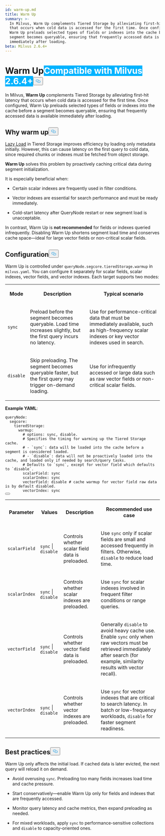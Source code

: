 ```yaml
---
id: warm-up.md
title: Warm Up
summary: >-
  In Milvus, Warm Up complements Tiered Storage by alleviating first-hit latency
  that occurs when cold data is accessed for the first time. Once configured,
  Warm Up preloads selected types of fields or indexes into the cache before a
  segment becomes queryable, ensuring that frequently accessed data is available
  immediately after loading.
beta: Milvus 2.6.4+
---
```

<h1 id="Warm-Up" class="common-anchor-header">Warm Up<span class="beta-tag" style="background-color:rgb(0, 179, 255);color:white" translate="no">Compatible with Milvus 2.6.4+</span><button data-href="#Warm-Up" class="anchor-icon" translate="no">
      <svg translate="no"
        aria-hidden="true"
        focusable="false"
        height="20"
        version="1.1"
        viewBox="0 0 16 16"
        width="16"
      >
        <path
          fill="#0092E4"
          fill-rule="evenodd"
          d="M4 9h1v1H4c-1.5 0-3-1.69-3-3.5S2.55 3 4 3h4c1.45 0 3 1.69 3 3.5 0 1.41-.91 2.72-2 3.25V8.59c.58-.45 1-1.27 1-2.09C10 5.22 8.98 4 8 4H4c-.98 0-2 1.22-2 2.5S3 9 4 9zm9-3h-1v1h1c1 0 2 1.22 2 2.5S13.98 12 13 12H9c-.98 0-2-1.22-2-2.5 0-.83.42-1.64 1-2.09V6.25c-1.09.53-2 1.84-2 3.25C6 11.31 7.55 13 9 13h4c1.45 0 3-1.69 3-3.5S14.5 6 13 6z"
        ></path>
      </svg>
    </button></h1><p>In Milvus, <strong>Warm Up</strong> complements Tiered Storage by alleviating first-hit latency that occurs when cold data is accessed for the first time. Once configured, Warm Up preloads selected types of fields or indexes into the cache before a segment becomes queryable, ensuring that frequently accessed data is available immediately after loading.</p>
<h2 id="Why-warm-up" class="common-anchor-header">Why warm up<button data-href="#Why-warm-up" class="anchor-icon" translate="no">
      <svg translate="no"
        aria-hidden="true"
        focusable="false"
        height="20"
        version="1.1"
        viewBox="0 0 16 16"
        width="16"
      >
        <path
          fill="#0092E4"
          fill-rule="evenodd"
          d="M4 9h1v1H4c-1.5 0-3-1.69-3-3.5S2.55 3 4 3h4c1.45 0 3 1.69 3 3.5 0 1.41-.91 2.72-2 3.25V8.59c.58-.45 1-1.27 1-2.09C10 5.22 8.98 4 8 4H4c-.98 0-2 1.22-2 2.5S3 9 4 9zm9-3h-1v1h1c1 0 2 1.22 2 2.5S13.98 12 13 12H9c-.98 0-2-1.22-2-2.5 0-.83.42-1.64 1-2.09V6.25c-1.09.53-2 1.84-2 3.25C6 11.31 7.55 13 9 13h4c1.45 0 3-1.69 3-3.5S14.5 6 13 6z"
        ></path>
      </svg>
    </button></h2><p><a href="/docs/tiered-storage-overview.md#Phase-1-Lazy-load">Lazy Load</a> in Tiered Storage improves efficiency by loading only metadata initially. However, this can cause latency on the first query to cold data, since required chunks or indexes must be fetched from object storage.</p>
<p><strong>Warm Up</strong> solves this problem by proactively caching critical data during segment initialization.</p>
<p>It is especially beneficial when:</p>
<ul>
<li><p>Certain scalar indexes are frequently used in filter conditions.</p></li>
<li><p>Vector indexes are essential for search performance and must be ready immediately.</p></li>
<li><p>Cold-start latency after QueryNode restart or new segment load is unacceptable.</p></li>
</ul>
<p>In contrast, Warm Up is <strong>not recommended</strong> for fields or indexes queried infrequently. Disabling Warm Up shortens segment load time and conserves cache space—ideal for large vector fields or non-critical scalar fields.</p>
<h2 id="Configuration" class="common-anchor-header">Configuration<button data-href="#Configuration" class="anchor-icon" translate="no">
      <svg translate="no"
        aria-hidden="true"
        focusable="false"
        height="20"
        version="1.1"
        viewBox="0 0 16 16"
        width="16"
      >
        <path
          fill="#0092E4"
          fill-rule="evenodd"
          d="M4 9h1v1H4c-1.5 0-3-1.69-3-3.5S2.55 3 4 3h4c1.45 0 3 1.69 3 3.5 0 1.41-.91 2.72-2 3.25V8.59c.58-.45 1-1.27 1-2.09C10 5.22 8.98 4 8 4H4c-.98 0-2 1.22-2 2.5S3 9 4 9zm9-3h-1v1h1c1 0 2 1.22 2 2.5S13.98 12 13 12H9c-.98 0-2-1.22-2-2.5 0-.83.42-1.64 1-2.09V6.25c-1.09.53-2 1.84-2 3.25C6 11.31 7.55 13 9 13h4c1.45 0 3-1.69 3-3.5S14.5 6 13 6z"
        ></path>
      </svg>
    </button></h2><p>Warm Up is controlled under <code translate="no">queryNode.segcore.tieredStorage.warmup</code> in <code translate="no">milvus.yaml</code>. You can configure it separately for scalar fields, scalar indexes, vector fields, and vector indexes. Each target supports two modes:</p>
<table>
   <tr>
     <th><p>Mode</p></th>
     <th><p>Description</p></th>
     <th><p>Typical scenario</p></th>
   </tr>
   <tr>
     <td><p><code translate="no">sync</code></p></td>
     <td><p>Preload before the segment becomes queryable. Load time increases slightly, but the first query incurs no latency.</p></td>
     <td><p>Use for performance-critical data that must be immediately available, such as high-frequency scalar indexes or key vector indexes used in search.</p></td>
   </tr>
   <tr>
     <td><p><code translate="no">disable</code></p></td>
     <td><p>Skip preloading. The segment becomes queryable faster, but the first query may trigger on-demand loading.</p></td>
     <td><p>Use for infrequently accessed or large data such as raw vector fields or non-critical scalar fields.</p></td>
   </tr>
</table>
<p><strong>Example YAML</strong>:</p>
<pre><code translate="no" class="language-yaml"><span class="hljs-attr">queryNode:</span>
  <span class="hljs-attr">segcore:</span>
    <span class="hljs-attr">tieredStorage:</span>
      <span class="hljs-attr">warmup:</span>
        <span class="hljs-comment"># options: sync, disable.</span>
        <span class="hljs-comment"># Specifies the timing for warming up the Tiered Storage cache.</span>
        <span class="hljs-comment"># - `sync`: data will be loaded into the cache before a segment is considered loaded.</span>
        <span class="hljs-comment"># - `disable`: data will not be proactively loaded into the cache, and loaded only if needed by search/query tasks.</span>
        <span class="hljs-comment"># Defaults to `sync`, except for vector field which defaults to `disable`.</span>
        <span class="hljs-attr">scalarField:</span> <span class="hljs-string">sync</span>
        <span class="hljs-attr">scalarIndex:</span> <span class="hljs-string">sync</span>
        <span class="hljs-attr">vectorField:</span> <span class="hljs-string">disable</span> <span class="hljs-comment"># cache warmup for vector field raw data is by default disabled.</span>
        <span class="hljs-attr">vectorIndex:</span> <span class="hljs-string">sync</span>
<button class="copy-code-btn"></button></code></pre>
<table>
   <tr>
     <th><p>Parameter</p></th>
     <th><p>Values</p></th>
     <th><p>Description</p></th>
     <th><p>Recommended use case</p></th>
   </tr>
   <tr>
     <td><p><code translate="no">scalarField</code></p></td>
     <td><p><code translate="no">sync</code> | <code translate="no">disable</code></p></td>
     <td><p>Controls whether scalar field data is preloaded.</p></td>
     <td><p>Use <code translate="no">sync</code> only if scalar fields are small and accessed frequently in filters. Otherwise, <code translate="no">disable</code> to reduce load time.</p></td>
   </tr>
   <tr>
     <td><p><code translate="no">scalarIndex</code></p></td>
     <td><p><code translate="no">sync</code> | <code translate="no">disable</code></p></td>
     <td><p>Controls whether scalar indexes are preloaded.</p></td>
     <td><p>Use <code translate="no">sync</code> for scalar indexes involved in frequent filter conditions or range queries.</p></td>
   </tr>
   <tr>
     <td><p><code translate="no">vectorField</code></p></td>
     <td><p><code translate="no">sync</code> | <code translate="no">disable</code></p></td>
     <td><p>Controls whether vector field data is preloaded.</p></td>
     <td><p>Generally <code translate="no">disable</code> to avoid heavy cache use. Enable <code translate="no">sync</code> only when raw vectors must be retrieved immediately after search (for example, similarity results with vector recall).</p></td>
   </tr>
   <tr>
     <td><p><code translate="no">vectorIndex</code></p></td>
     <td><p><code translate="no">sync</code> | <code translate="no">disable</code></p></td>
     <td><p>Controls whether vector indexes are preloaded.</p></td>
     <td><p>Use <code translate="no">sync</code> for vector indexes that are critical to search latency. In batch or low-frequency workloads, <code translate="no">disable</code> for faster segment readiness.</p></td>
   </tr>
</table>
<h2 id="Best-practices" class="common-anchor-header">Best practices<button data-href="#Best-practices" class="anchor-icon" translate="no">
      <svg translate="no"
        aria-hidden="true"
        focusable="false"
        height="20"
        version="1.1"
        viewBox="0 0 16 16"
        width="16"
      >
        <path
          fill="#0092E4"
          fill-rule="evenodd"
          d="M4 9h1v1H4c-1.5 0-3-1.69-3-3.5S2.55 3 4 3h4c1.45 0 3 1.69 3 3.5 0 1.41-.91 2.72-2 3.25V8.59c.58-.45 1-1.27 1-2.09C10 5.22 8.98 4 8 4H4c-.98 0-2 1.22-2 2.5S3 9 4 9zm9-3h-1v1h1c1 0 2 1.22 2 2.5S13.98 12 13 12H9c-.98 0-2-1.22-2-2.5 0-.83.42-1.64 1-2.09V6.25c-1.09.53-2 1.84-2 3.25C6 11.31 7.55 13 9 13h4c1.45 0 3-1.69 3-3.5S14.5 6 13 6z"
        ></path>
      </svg>
    </button></h2><p>Warm Up only affects the initial load. If cached data is later evicted, the next query will reload it on demand.</p>
<ul>
<li><p>Avoid overusing <code translate="no">sync</code>. Preloading too many fields increases load time and cache pressure.</p></li>
<li><p>Start conservatively—enable Warm Up only for fields and indexes that are frequently accessed.</p></li>
<li><p>Monitor query latency and cache metrics, then expand preloading as needed.</p></li>
<li><p>For mixed workloads, apply <code translate="no">sync</code> to performance-sensitive collections and <code translate="no">disable</code> to capacity-oriented ones.</p></li>
</ul>
